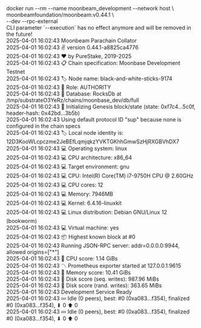<div id="termynal" data-termynal>
  <span data-ty="input"><span class="file-path"></span>docker run --rm --name moonbeam_development --network host \
    <br> moonbeamfoundation/moonbeam:v0.44.1 \
    <br> --dev --rpc-external
  </span>
  <br>
  <span data-ty>CLI parameter `--execution` has no effect anymore and will be removed in the future!
    <br> 2025-04-01 16:02:43 Moonbeam Parachain Collator
    <br> 2025-04-01 16:02:43 ✌️  version 0.44.1-a8825ca4776
    <br> 2025-04-01 16:02:43 ❤️  by PureStake, 2019-2025
    <br> 2025-04-01 16:02:43 📋 Chain specification: Moonbase Development Testnet
    <br> 2025-04-01 16:02:43 🏷  Node name: black-and-white-sticks-9174
    <br> 2025-04-01 16:02:43 👤 Role: AUTHORITY
    <br> 2025-04-01 16:02:43 💾 Database: RocksDb at /tmp/substrateO3YeRz/chains/moonbase_dev/db/full
    <br> 2025-04-01 16:02:43 🔨 Initializing Genesis block/state (state: 0xf7c4…5c0f, header-hash: 0x42bd…3b5b)
    <br> 2025-04-01 16:02:43 Using default protocol ID "sup" because none is configured in the chain specs
    <br> 2025-04-01 16:02:43 🏷  Local node identity is: 12D3KooWLcpczme2JeBEfLqmjqkzYVKTGKhhGmwSzHjRXGBVhDX7
    <br> 2025-04-01 16:02:43 💻 Operating system: linux
    <br> 2025-04-01 16:02:43 💻 CPU architecture: x86_64
    <br> 2025-04-01 16:02:43 💻 Target environment: gnu
    <br> 2025-04-01 16:02:43 💻 CPU: Intel(R) Core(TM) i7-9750H CPU @ 2.60GHz
    <br> 2025-04-01 16:02:43 💻 CPU cores: 12
    <br> 2025-04-01 16:02:43 💻 Memory: 7946MB
    <br> 2025-04-01 16:02:43 💻 Kernel: 6.4.16-linuxkit
    <br> 2025-04-01 16:02:43 💻 Linux distribution: Debian GNU/Linux 12 (bookworm)
    <br> 2025-04-01 16:02:43 💻 Virtual machine: yes
    <br> 2025-04-01 16:02:43 📦 Highest known block at #0
    <br> 2025-04-01 16:02:43 Running JSON-RPC server: addr=0.0.0.0:9944, allowed origins=["*"]
    <br> 2025-04-01 16:02:43 🏁 CPU score: 1.14 GiBs
    <br> 2025-04-01 16:02:43 〽️ Prometheus exporter started at 127.0.0.1:9615
    <br> 2025-04-01 16:02:43 🏁 Memory score: 10.41 GiBs
    <br> 2025-04-01 16:02:43 🏁 Disk score (seq. writes): 987.96 MiBs
    <br> 2025-04-01 16:02:43 🏁 Disk score (rand. writes): 363.65 MiBs
    <br> 2025-04-01 16:02:43 Development Service Ready
    <br> 2025-04-01 16:02:43 💤 Idle (0 peers), best: #0 (0xa083…f354), finalized #0 (0xa083…f354), ⬇ 0 ⬆ 0
    <br> 2025-04-01 16:02:43 💤 Idle (0 peers), best: #0 (0xa083…f354), finalized #0 (0xa083…f354), ⬇ 0 ⬆ 0
  </span>
</div>
